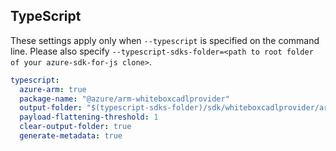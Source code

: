 ## TypeScript

These settings apply only when `--typescript` is specified on the command line.
Please also specify `--typescript-sdks-folder=<path to root folder of your azure-sdk-for-js clone>`.

``` yaml $(typescript)
typescript:
  azure-arm: true
  package-name: "@azure/arm-whiteboxcadlprovider"
  output-folder: "$(typescript-sdks-folder)/sdk/whiteboxcadlprovider/arm-whiteboxcadlprovider"
  payload-flattening-threshold: 1
  clear-output-folder: true
  generate-metadata: true
```
